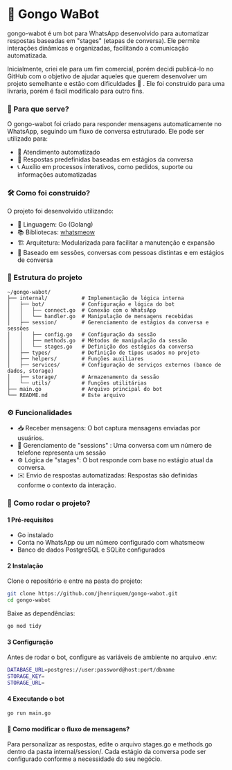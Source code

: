 # 🤖 Gongo WaBot 
gongo-wabot é um bot para WhatsApp desenvolvido para automatizar respostas baseadas em "stages" (etapas de conversa). Ele permite interações dinâmicas e organizadas, facilitando a comunicação automatizada.

Inicialmente, criei ele para um fim comercial, porém decidi publicá-lo no GitHub com o objetivo de ajudar aqueles que querem desenvolver um projeto semelhante e estão com dificuldades 🚀 . Ele foi construido para uma livraria, porém é facil modificalo para outro fins. 

 ### 📌 Para que serve?

O gongo-wabot foi criado para responder mensagens automaticamente no WhatsApp, seguindo um fluxo de conversa estruturado. Ele pode ser utilizado para:

- 🤖 Atendimento automatizado
- 💬 Respostas predefinidas baseadas em estágios da conversa
- 📞 Auxílio em processos interativos, como pedidos, suporte ou informações automatizadas

### 🛠️ Como foi construído?
O projeto foi desenvolvido utilizando:

- 📝 Linguagem: Go (Golang)
- 📚 Bibliotecas: [whatsmeow](https://pkg.go.dev/go.mau.fi/whatsmeow)
- 🏗️ Arquitetura: Modularizada para facilitar a manutenção e expansão
- 🔄 Baseado em sessões, conversas com pessoas distintas e em estágios de conversa 

### 📂 Estrutura do projeto

```
~/gongo-wabot/
├── internal/           # Implementação de lógica interna
│   ├── bot/            # Configuração e lógica do bot
│   │   ├── connect.go  # Conexão com o WhatsApp
│   │   └── handler.go  # Manipulação de mensagens recebidas
│   ├── session/        # Gerenciamento de estágios da conversa e sessões
│   │   ├── config.go   # Configuração da sessão
│   │   ├── methods.go  # Métodos de manipulação da sessão
│   │   └── stages.go   # Definição dos estágios da conversa
│   ├── types/          # Definição de tipos usados no projeto
│   ├── helpers/        # Funções auxiliares
│   ├── services/       # Configuração de serviços externos (banco de dados, storage)
│   ├── storage/        # Armazenamento da sessão
│   └── utils/          # Funções utilitárias 
├── main.go             # Arquivo principal do bot
└── README.md           # Este arquivo
```

### ⚙️  Funcionalidades

- 📥 Receber mensagens: O bot captura mensagens enviadas por usuários.
- 🔄 Gerenciamento de "sessions" : Uma conversa com um número de telefone representa um sessão
- ⚙️  Lógica de "stages": O bot responde com base no estágio atual da conversa.
- ✉️  Envio de respostas automatizadas: Respostas são definidas conforme o contexto da interação.

### 🚀 Como rodar o projeto?

#### 1 Pré-requisitos
- Go instalado 
- Conta no WhatsApp ou um número configurado com whatsmeow
- Banco de dados PostgreSQL e SQLite configurados

#### 2 Instalação 
Clone o repositório e entre na pasta do projeto:
```bash
git clone https://github.com/jhenriquem/gongo-wabot.git
cd gongo-wabot
``` 

Baixe as dependências:
```bash
go mod tidy
```

#### 3 Configuração
Antes de rodar o bot, configure as variáveis de ambiente no arquivo .env:
```sh
DATABASE_URL=postgres://user:password@host:port/dbname
STORAGE_KEY=
STORAGE_URL=
```

#### 4 Executando o bot
```bash
go run main.go
```

#### 📌 Como modificar o fluxo de mensagens?
Para personalizar as respostas, edite o arquivo stages.go e methods.go dentro da pasta internal/session/.
Cada estágio da conversa pode ser configurado conforme a necessidade do seu negócio.

